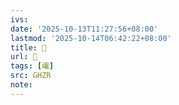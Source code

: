 ```yaml
---
ivs:
date: '2025-10-13T11:27:56+08:00'
lastmod: '2025-10-14T06:42:22+08:00'
title: 󰚧
url: 󰚧
tags: [巉]
src: GHZR
note:
---
```


